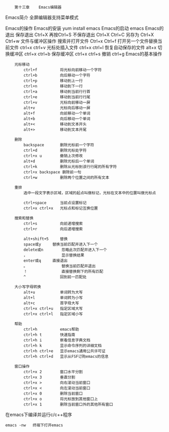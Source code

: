 		第十三章	Emacs编辑器

Emacs简介
	全屏编辑器支持菜单模式

Emacs的操作
	Emacs的安装
		yum install emacs
	Emacs的启动
		emacs
	Emacs的退出
		保存退出	Ctrl+X 再按Ctrl+S
		不保存退出	Ctrl+X Ctrl+C
		另存为		Ctrl+X Ctrl+w
	文件与缓冲区操作
		搜索并打开文件					Ctrl+x Ctrl+f
		打开另一个文件替换当前文件		ctrl+x ctrl+v
		光标处插入文件					ctrl+x ctrl+l
		恢复自动保存的文件				alt+x
		切换缓冲区						ctrl+x ctrl+b
		保存缓冲区						ctrl+x ctrl+s
		撤销							ctrl+g
	Emacs的基本操作
		
		光标移动
			ctrl+f			将光标向前移动一个字符
			ctrl+b			向后移动一个字符
			ctrl+p			移动到上一行
			ctrl+n			移动到下一行
			ctrl+a			移动到当前行行首
			ctrl+e			移动到当前行行尾
			ctrl+v			光标向前移动一屏
			alt+v			光标向后移动一屏
			alt+f			向前移动一个单词
			alt+b			向后移动一个单词
			alt+<			移动到文本开头
			alt+>			移动到文本开尾
		
		删除
			backspace		删除光标前一个字符
			ctrl+d			删除光标处字符
			ctrl+x u		撤销上次修改
			alt+d			删除光标后一个单词
			ctrl+k			删除从光标到该行行尾的所有字符
			ctrl+x backspace 删除前一句
			ctrl+w			删除两个位置之间的所有文本
			
		重排
			选中一段文字表示区域，区域的起点叫做标记，光标在文本中的位置叫做光标点
			
			ctrl+space		当前点设置标记
			ctrl+x ctrl+x	光标点和标记互换位置
			
		搜索和替换
			ctrl+s			向前递增搜索
			ctrl+r			向后递增搜索
			
			alt+shift+5		替换
			space或y		替换当前匹配并进入下一个
			delete或n		忽略此次匹配并进入下一个
			，				显示替换结果
			enter或q		直接退出
			。				替换当前匹配并退出
			！				直接替换剩下的所有匹配
			^				回到前一匹配处
		
		大小写字母转换
			alt+u			单词转为大写
			alt+l			单词转为小写
			alt+c			首字母大写
			ctrl+x ctrl+u	指定区域大写
			ctrl+x ctrl+l	指定区域小写
			
		帮助
			ctrl+h			emacs帮助
			ctrl+h t		快速指南
			ctrl+h i		察看信息字典文档
			ctrl+h k		显示命令序列的详细文档
			ctrl+h ctrl+e	显示emacs通用公共许可证
			ctrl+h ctrl+d	显示从FSF订购emacs的信息
		
		窗口操作
			ctrl+x 2		窗口水平分割
			ctrl+x 3		垂直分割
			ctrl+x >		向右滚动当前窗口
			ctrl+x <		向左滚动当前窗口
			ctrl+x 0		删除当前窗口
			ctrl+x o		将光标放到其他窗口上
			ctrl+x 1		删除当前窗口外的其他所有窗口
			
在emacs下编译并运行c/c++程序
	
	emacs -nw	终端下打开emacs